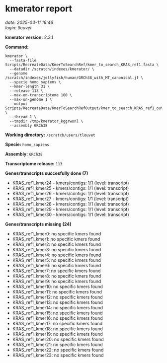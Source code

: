 # kmerator report
*date: 2025-04-11 16:46*  
*login: tlouvet*

**kmerator version:** 2.3.1

**Command:**

```
kmerator \
  --fasta-file Scripts/RecreateData/KmerToSearchRef/kmer_to_search_KRAS_ref1.fasta \
  --datadir /scratch/indexes/kmerator/ \
  --genome /scratch/indexes/jellyfish/human/GRCh38_with_MT_canonical.jf \
  --specie homo_sapiens \
  --kmer-length 31 \
  --release 113 \
  --max-on-transcriptome 100 \
  --max-on-genome 1 \
  --output Scripts/RecreateData/KmerToSearchRefOutput/kmer_to_search_KRAS_ref1_output \
  --thread 1 \
  --tmpdir /tmp/kmerator_kggrwonl \
  --assembly GRCh38
```

**Working directory:** `/scratch/users/tlouvet`

**Specie:** `homo_sapiens`

**Assembly:** `GRCh38`

**Transcriptome release:** `113`

**Genes/transcripts succesfully done (7)**

- KRAS_ref1_kmer24 - kmers/contigs: 1/1 (level: transcript)
- KRAS_ref1_kmer25 - kmers/contigs: 1/1 (level: transcript)
- KRAS_ref1_kmer26 - kmers/contigs: 1/1 (level: transcript)
- KRAS_ref1_kmer27 - kmers/contigs: 1/1 (level: transcript)
- KRAS_ref1_kmer28 - kmers/contigs: 1/1 (level: transcript)
- KRAS_ref1_kmer29 - kmers/contigs: 1/1 (level: transcript)
- KRAS_ref1_kmer30 - kmers/contigs: 1/1 (level: transcript)


**Genes/transcripts missing (24)**

- KRAS_ref1_kmer0: no specific kmers found
- KRAS_ref1_kmer1: no specific kmers found
- KRAS_ref1_kmer2: no specific kmers found
- KRAS_ref1_kmer3: no specific kmers found
- KRAS_ref1_kmer4: no specific kmers found
- KRAS_ref1_kmer5: no specific kmers found
- KRAS_ref1_kmer6: no specific kmers found
- KRAS_ref1_kmer7: no specific kmers found
- KRAS_ref1_kmer8: no specific kmers found
- KRAS_ref1_kmer9: no specific kmers found
- KRAS_ref1_kmer10: no specific kmers found
- KRAS_ref1_kmer11: no specific kmers found
- KRAS_ref1_kmer12: no specific kmers found
- KRAS_ref1_kmer13: no specific kmers found
- KRAS_ref1_kmer14: no specific kmers found
- KRAS_ref1_kmer15: no specific kmers found
- KRAS_ref1_kmer16: no specific kmers found
- KRAS_ref1_kmer17: no specific kmers found
- KRAS_ref1_kmer18: no specific kmers found
- KRAS_ref1_kmer19: no specific kmers found
- KRAS_ref1_kmer20: no specific kmers found
- KRAS_ref1_kmer21: no specific kmers found
- KRAS_ref1_kmer22: no specific kmers found
- KRAS_ref1_kmer23: no specific kmers found
